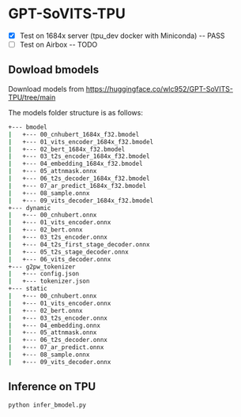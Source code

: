 # GPT-SoVITS-TPU

- [x] Test on 1684x server (tpu_dev docker with Miniconda) -- PASS
- [ ] Test on Airbox -- TODO

## Dowload bmodels

Download models from <https://huggingface.co/wlc952/GPT-SoVITS-TPU/tree/main>

The models folder structure is as follows:

```bash
+--- bmodel
|   +--- 00_cnhubert_1684x_f32.bmodel
|   +--- 01_vits_encoder_1684x_f32.bmodel
|   +--- 02_bert_1684x_f32.bmodel
|   +--- 03_t2s_encoder_1684x_f32.bmodel
|   +--- 04_embedding_1684x_f32.bmodel
|   +--- 05_attnmask.onnx
|   +--- 06_t2s_decoder_1684x_f32.bmodel
|   +--- 07_ar_predict_1684x_f32.bmodel
|   +--- 08_sample.onnx
|   +--- 09_vits_decoder_1684x_f32.bmodel
+--- dynamic
|   +--- 00_cnhubert.onnx
|   +--- 01_vits_encoder.onnx
|   +--- 02_bert.onnx
|   +--- 03_t2s_encoder.onnx
|   +--- 04_t2s_first_stage_decoder.onnx
|   +--- 05_t2s_stage_decoder.onnx
|   +--- 06_vits_decoder.onnx
+--- g2pw_tokenizer
|   +--- config.json
|   +--- tokenizer.json
+--- static
|   +--- 00_cnhubert.onnx
|   +--- 01_vits_encoder.onnx
|   +--- 02_bert.onnx
|   +--- 03_t2s_encoder.onnx
|   +--- 04_embedding.onnx
|   +--- 05_attnmask.onnx
|   +--- 06_t2s_decoder.onnx
|   +--- 07_ar_predict.onnx
|   +--- 08_sample.onnx
|   +--- 09_vits_decoder.onnx
```

## Inference on TPU

```bash
python infer_bmodel.py
```
